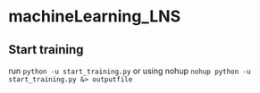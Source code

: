 # machineLearning_LNS

## Start training
run `python -u start_training.py` or using nohup `nohup python -u start_training.py &> outputfile`
